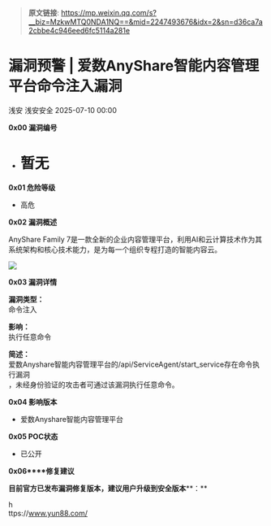 > **原文链接**: https://mp.weixin.qq.com/s?__biz=MzkwMTQ0NDA1NQ==&mid=2247493676&idx=2&sn=d36ca7a2cbbe4c946eed6fc5114a281e

#  漏洞预警 | 爱数AnyShare智能内容管理平台命令注入漏洞  
浅安  浅安安全   2025-07-10 00:00  
  
**0x00 漏洞编号**  
- # 暂无  
  
**0x01 危险等级**  
- 高危  
  
**0x02 漏洞概述**  
  
AnyShare Family 7是一款全新的企业内容管理平台，利用AI和云计算技术作为其系统架构和核心技术能力，是为每一个组织专程打造的智能内容云。  
  
![](https://mmbiz.qpic.cn/sz_mmbiz_png/7stTqD182SWaLw2vQgZuyUrIFYzJaw7WnYw6cIUshgBicwwdibHicN5QUDzzsdm8kHkibuM8g776GiagicS8vuADlsRw/640?wx_fmt=png&from=appmsg "")  
  
**0x03 漏洞详情**  
  
**漏洞类型：**  
命令注入  
  
**影响：**  
执行任意命令  
  
**简述：**  
爱数Anyshare智能内容管理平台的/api/ServiceAgent/start_service存在命令执行漏洞  
，未经身份验证的攻击者可通过该漏洞执行任意命令。  
  
**0x04 影响版本**  
- 爱数Anyshare智能内容管理平台  
  
**0x05 POC状态**  
- 已公开  
  
**0x06****修复建议**  
  
**目前官方已发布漏洞修复版本，建议用户升级到安全版本****：**  
  
h  
ttps://www.yun88.com/  
  
  
  
